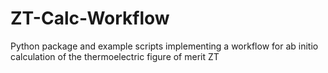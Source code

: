 # ZT-Calc-Workflow
 Python package and example scripts implementing a workflow for ab initio calculation of the thermoelectric figure of merit ZT
